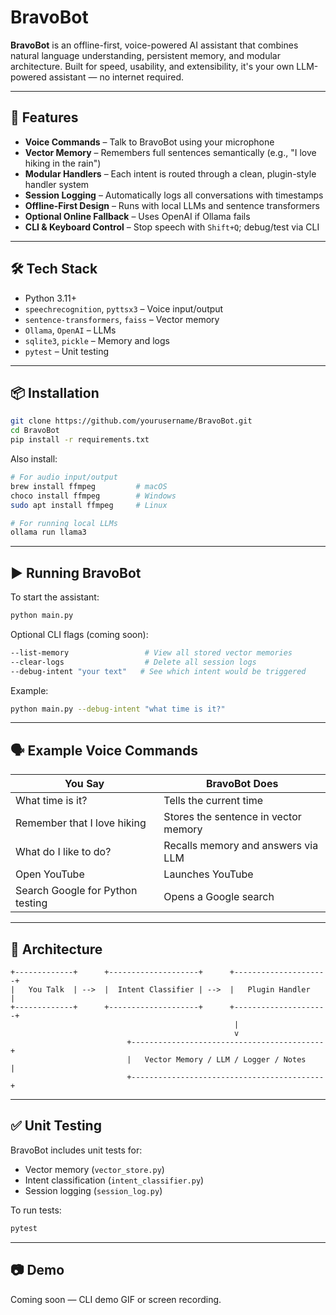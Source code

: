 # BravoBot

**BravoBot** is an offline-first, voice-powered AI assistant that combines natural language understanding, persistent memory, and modular architecture. Built for speed, usability, and extensibility, it's your own LLM-powered assistant — no internet required.

---

## 🚀 Features

- **Voice Commands** – Talk to BravoBot using your microphone
- **Vector Memory** – Remembers full sentences semantically (e.g., "I love hiking in the rain")
- **Modular Handlers** – Each intent is routed through a clean, plugin-style handler system
- **Session Logging** – Automatically logs all conversations with timestamps
- **Offline-First Design** – Runs with local LLMs and sentence transformers
- **Optional Online Fallback** – Uses OpenAI if Ollama fails
- **CLI & Keyboard Control** – Stop speech with `Shift+Q`; debug/test via CLI

---

## 🛠️ Tech Stack

- Python 3.11+
- `speechrecognition`, `pyttsx3` – Voice input/output
- `sentence-transformers`, `faiss` – Vector memory
- `Ollama`, `OpenAI` – LLMs
- `sqlite3`, `pickle` – Memory and logs
- `pytest` – Unit testing

---

## 📦 Installation

```bash
git clone https://github.com/yourusername/BravoBot.git
cd BravoBot
pip install -r requirements.txt
```

Also install:

```bash
# For audio input/output
brew install ffmpeg         # macOS
choco install ffmpeg        # Windows
sudo apt install ffmpeg     # Linux

# For running local LLMs
ollama run llama3
```

---

## ▶️ Running BravoBot

To start the assistant:

```bash
python main.py
```

Optional CLI flags (coming soon):

```bash
--list-memory                 # View all stored vector memories
--clear-logs                  # Delete all session logs
--debug-intent "your text"   # See which intent would be triggered
```

Example:

```bash
python main.py --debug-intent "what time is it?"
```

---

## 🗣️ Example Voice Commands

| You Say                          | BravoBot Does                        |
| -------------------------------- | ------------------------------------ |
| What time is it?                 | Tells the current time               |
| Remember that I love hiking      | Stores the sentence in vector memory |
| What do I like to do?            | Recalls memory and answers via LLM   |
| Open YouTube                     | Launches YouTube                     |
| Search Google for Python testing | Opens a Google search                |

---

## 🧠 Architecture

```
+-------------+      +--------------------+      +---------------------+
|   You Talk  | -->  |  Intent Classifier | -->  |   Plugin Handler     |
+-------------+      +--------------------+      +---------------------+
                                                  |
                                                  v
                          +-------------------------------------------+
                          |   Vector Memory / LLM / Logger / Notes    |
                          +-------------------------------------------+
```

---

## ✅ Unit Testing

BravoBot includes unit tests for:

- Vector memory (`vector_store.py`)
- Intent classification (`intent_classifier.py`)
- Session logging (`session_log.py`)

To run tests:

```bash
pytest
```

---

## 📷 Demo

Coming soon — CLI demo GIF or screen recording.
